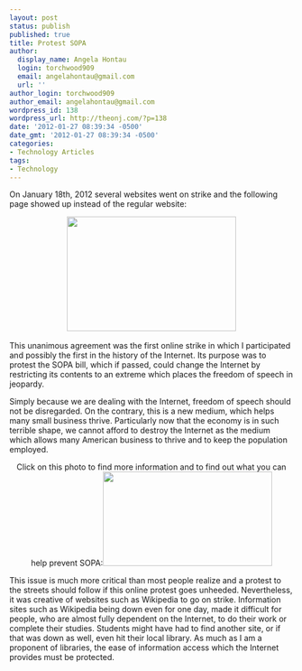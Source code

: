 ```yaml
---
layout: post
status: publish
published: true
title: Protest SOPA
author:
  display_name: Angela Hontau
  login: torchwood909
  email: angelahontau@gmail.com
  url: ''
author_login: torchwood909
author_email: angelahontau@gmail.com
wordpress_id: 138
wordpress_url: http://theonj.com/?p=138
date: '2012-01-27 08:39:34 -0500'
date_gmt: '2012-01-27 08:39:34 -0500'
categories:
- Technology Articles
tags:
- Technology
---
```

<p>On January 18th, 2012 several websites went on strike and the following page showed up instead of the regular website:</p>
<p><center><a href="http://www.huffingtonpost.com/2012/01/17/wikipedia-blackout_n_1212096.html"><img class="alignnone size-medium wp-image-139" title="Stop SOPA" src="http://theonj.com/wp-content/uploads/2012/01/Screen-Shot-2012-01-27-at-12.29.42-AM-300x203.png" alt="" width="300" height="203" /></a></center><br />
This unanimous agreement was the first online strike in which I participated and possibly the first in the history of the Internet. Its purpose was to protest the SOPA bill, which if passed, could change the Internet by restricting its contents to an extreme which places the freedom of speech in jeopardy.</p>
<p>Simply because we are dealing with the Internet, freedom of speech should not be disregarded. On the contrary, this is a new medium, which helps many small business thrive. Particularly now that the economy is in such terrible shape, we cannot afford to destroy the Internet as the medium which allows many American business to thrive and to keep the population employed.</p>
<p><center>Click on this photo to find more information and to find out what you can help prevent SOPA:<a href="http://arstechnica.com/tech-policy/news/2012/01/protesting-sopa-what-you-can-do.ars" title="Protest SOPA"><img src="http://theonj.com/wp-content/uploads/2012/01/Screen-Shot-2012-01-27-at-2.56.12-AM-300x167.png" alt="" title="Stop SOPA" width="300" height="167" class="alignnone size-medium wp-image-212" /></a></center></p>
<p>This issue is much more critical than most people realize and a protest to the streets should follow if this online protest goes unheeded. Nevertheless, it was creative of websites such as Wikipedia to go on strike. Information sites such as Wikipedia being down even for one day, made it difficult for people, who are almost fully dependent on the Internet, to do their work or complete their studies. Students might have had to find another site, or if that was down as well, even hit their local library. As much as I am a proponent of libraries, the ease of information access which the Internet provides must be protected.</p>
